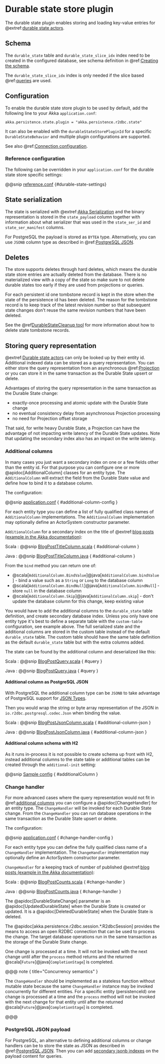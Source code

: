 # Durable state store plugin

The durable state plugin enables storing and loading key-value entries for
@extref:[durable state actors](akka:typed/durable-state/persistence.html).

## Schema

The `durable_state` table and `durable_state_slice_idx` index need to be created in the configured database, see schema
definition in @ref:[Creating the schema](getting-started.md#schema).

The `durable_state_slice_idx` index is only needed if the slice based @ref:[queries](query.md) are used.

## Configuration

To enable the durable state store plugin to be used by default, add the following line to your Akka `application.conf`:

```
akka.persistence.state.plugin = "akka.persistence.r2dbc.state"
```

It can also be enabled with the `durableStateStorePluginId` for a specific `DurableStateBehavior` and multiple plugin
configurations are supported.

See also @ref:[Connection configuration](config.md#connection-configuration).

### Reference configuration

The following can be overridden in your `application.conf` for the durable state store specific settings:

@@snip [reference.conf](/core/src/main/resources/reference.conf) {#durable-state-settings}

## State serialization

The state is serialized with @extref:[Akka Serialization](akka:serialization.html) and the binary representation
is stored in the `state_payload` column together with information about what serializer that was used in the
`state_ser_id` and `state_ser_manifest` columns.

For PostgreSQL the payload is stored as `BYTEA` type. Alternatively, you can use `JSONB` column type as described in
@ref:[PostgreSQL JSON](postgres_json.md).

## Deletes

The store supports deletes through hard deletes, which means the durable state store entries are actually deleted from
the database. There is no materialized view with a copy of the state so make sure to not delete durable states too early
if they are used from projections or queries.

For each persistent id one tombstone record is kept in the store when the state of the persistence id has been deleted.
The reason for the tombstone record is to keep track of the latest revision number so that subsequent state changes
don't reuse the same revision numbers that have been deleted.

See the @ref[DurableStateCleanup tool](cleanup.md#durable-state-cleanup-tool) for more information about how to delete
state tombstone records.

## Storing query representation

@extref:[Durable state actors](akka:typed/durable-state/persistence.html) can only be looked up by their entity id.
Additional indexed data can be stored as a query representation. You can either store the query representation from
an asynchronous @ref:[Projection](projection.md) or you can store it in the same transaction as the Durable State
upsert or delete.

Advantages of storing the query representation in the same transaction as the Durable State change:

* exactly-once processing and atomic update with the Durable State change
* no eventual consistency delay from asynchronous Projection processing
* no need for Projection offset storage

That said, for write heavy Durable State, a Projection can have the advantage of not impacting write latency of
the Durable State updates. Note that updating the secondary index also has an impact on the write latency.

### Additional columns

In many cases you just want a secondary index on one or a few fields other than the entity id. For that purpose
you can configure one or more @apidoc[AdditionalColumn] classes for an entity type. The `AdditionalColumn` will
extract the field from the Durable State value and define how to bind it to a database column.

The configuration:

@@snip [application.conf](/docs/src/test/scala/docs/home/state/BlogPostTitleColumn.scala) { #additional-column-config }

For each entity type you can define a list of fully qualified class names of `AdditionalColumn` implementations.
The `AdditionalColumn` implementation may optionally define an ActorSystem constructor parameter.

`AdditionalColumn` for a secondary index on the title of @extref:[blog posts (example in the Akka documentation)](akka:typed/durable-state/persistence.html#changing-behavior):

Scala
:  @@snip [BlogPostTitleColumn.scala](/docs/src/test/scala/docs/home/state/BlogPostTitleColumn.scala) { #additional-column }

Java
:  @@snip [BlogPostTitleColumn.java](/docs/src/test/java/jdocs/home/state/BlogPostTitleColumn.java) { #additional-column }

From the `bind` method you can return one of:

* @scala[`AdditionalColumn.BindValue`]@java[`AdditionalColumn.bindValue`] - bind a value such as a `String` or `Long` to the database column
* @scala[`AdditionalColumn.BindNull`]@java[`AdditionalColumn.bindNull`] - store `null` in the database column
* @scala[`AdditionalColumn.Skip`]@java[`AdditionalColumn.skip`] - don't update the database column for this change, keep existing value

You would have to add the additional columns to the `durable_state` table definition, and create secondary database index.
Unless you only have one entity type it's best to define a separate table with the `custom-table` configuration, see
example above. The full serialized state and the additional columns are stored in the custom table instead of the
default `durable_state` table. The custom table should have the same table definition as the default 
`durable_state` table but with the extra columns added.

The state can be found by the additional column and deserialized like this:

Scala
:  @@snip [BlogPostQuery.scala](/docs/src/test/scala/docs/home/state/BlogPostQuery.scala) { #query }

Java
:  @@snip [BlogPostQuery.java](/docs/src/test/java/jdocs/home/state/BlogPostQuery.java) { #query }

#### Additional column as PostgreSQL JSON

With PostgreSQL the additional column type can be `JSONB` to take advantage of PostgreSQL support for [JSON Types](https://www.postgresql.org/docs/current/datatype-json.html).

Then you would wrap the string or byte array representation of the JSON in `io.r2dbc.postgresql.codec.Json` when
binding the value.

Scala
:  @@snip [BlogPostJsonColumn.scala](/docs/src/test/scala/docs/home/state/BlogPostJsonColumn.scala) { #additional-column-json }

Java
:  @@snip [BlogPostJsonColumn.java](/docs/src/test/java/jdocs/home/state/BlogPostJsonColumn.java) { #additional-column-json }


#### Additional column schema with H2

As it runs in-process it is not possible to create schema up front with H2, instead additional columns to the state table or additional tables can be created through the `additional-init` setting:

@@snip [Sample config](/core/src/test/scala/akka/persistence/r2dbc/internal/H2AdditionalInitForSchemaSpec.scala) { #additionalColumn }


### Change handler

For more advanced cases where the query representation would not fit in @ref:[additional columns](#additional-columns)
you can configure a @apidoc[ChangeHandler] for an entity type. The `ChangeHandler` will be invoked for each
Durable State change. From the `ChangeHandler` you can run database operations in the same transaction
as the Durable State upsert or delete.

The configuration:

@@snip [application.conf](/docs/src/test/scala/docs/home/state/BlogPostCounts.scala) { #change-handler-config }

For each entity type you can define the fully qualified class name of a `ChangeHandler` implementation.
The `ChangeHandler` implementation may optionally define an ActorSystem constructor parameter.

`ChangeHandler` for a keeping track of number of published @extref:[blog posts (example in the Akka documentation)](akka:typed/durable-state/persistence.html#changing-behavior):

Scala
:  @@snip [BlogPostCounts.scala](/docs/src/test/scala/docs/home/state/BlogPostCounts.scala) { #change-handler }

Java
:  @@snip [BlogPostCounts.java](/docs/src/test/java/jdocs/home/state/BlogPostCounts.java) { #change-handler }

The @apidoc[DurableStateChange] parameter is an @apidoc[UpdatedDurableState] when the Durable State is created or updated.
It is a @apidoc[DeletedDurableState] when the Durable State is deleted.

The @apidoc[akka.persistence.r2dbc.session.*.R2dbcSession] provides the means to access an open R2DBC connection
that can be used to process the change. The target database operations run in the same transaction as the storage
of the Durable State change.

One change is processed at a time. It will not be invoked with the next change until after the `process` method returns
and the returned @scala[`Future`]@java[`CompletionStage`] is completed.

@@@ note { title="Concurrency semantics" }

The `ChangeHandler` should be implemented as a stateless function without mutable state because the same
`ChangeHandler` instance may be invoked concurrently for different entities.
For a specific entity (persistenceId) one change is processed at a time and the `process` method will not be
invoked with the next change for that entity until after the returned @scala[`Future`]@java[`CompletionStage`] is completed.

@@@

### PostgreSQL JSON payload

For PostgreSQL, an alternative to defining additional columns or change handlers can be to store the state as JSON
as described in @ref:[PostgreSQL JSON](postgres_json.md). Then you can add [secondary jsonb indexes](https://www.postgresql.org/docs/current/datatype-json.html#JSON-INDEXING)
on the payload content for queries.
